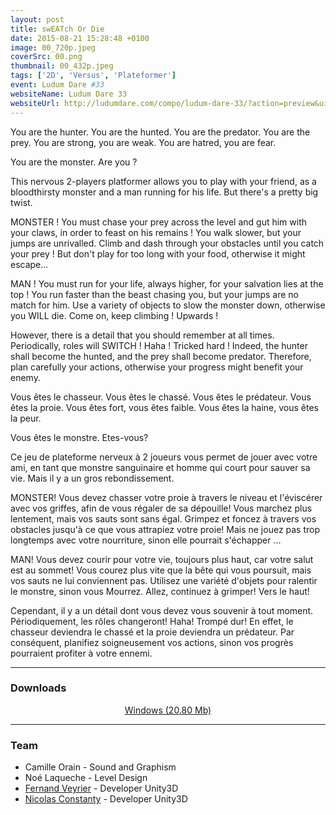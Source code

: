 ```yaml
---
layout: post
title: swEATch Or Die
date: 2015-08-21 15:28:48 +0100
image: 00_720p.jpeg
coverSrc: 00.png
thumbnail: 00_432p.jpeg
tags: ['2D', 'Versus', 'Plateformer']
event: Ludum Dare #33
websiteName: Ludum Dare 33
websiteUrl: http://ludumdare.com/compo/ludum-dare-33/?action=preview&uid=56369
---
```

You are the hunter. You are the hunted.
You are the predator. You are the prey.
You are strong, you are weak. You are hatred, you are fear.

You are the monster. Are you ?

This nervous 2-players platformer allows you to play with your friend, as a bloodthirsty monster and a man running for his life. But there's a pretty big twist.

MONSTER ! You must chase your prey across the level and gut him with your claws, in order to feast on his remains ! You walk slower, but your jumps are unrivalled. Climb and dash through your obstacles until you catch your prey ! But don't play for too long with your food, otherwise it might escape...

MAN ! You must run for your life, always higher, for your salvation lies at the top ! You run faster than the beast chasing you, but your jumps are no match for him. Use a variety of objects to slow the monster down, otherwise you WILL die. Come on, keep climbing ! Upwards !

However, there is a detail that you should remember at all times. Periodically, roles will SWITCH ! Haha ! Tricked hard !
Indeed, the hunter shall become the hunted, and the prey shall become predator. Therefore, plan carefully your actions, otherwise your progress might benefit your enemy.

Vous êtes le chasseur. Vous êtes le chassé.
Vous êtes le prédateur. Vous êtes la proie.
Vous êtes fort, vous êtes faible. Vous êtes la haine, vous êtes la peur.

Vous êtes le monstre. Etes-vous?

Ce jeu de plateforme nerveux à 2 joueurs vous permet de jouer avec votre ami, en tant que monstre sanguinaire et homme qui court pour sauver sa vie. Mais il y a un gros rebondissement.

MONSTER! Vous devez chasser votre proie à travers le niveau et l'éviscérer avec vos griffes, afin de vous régaler de sa dépouille! Vous marchez plus lentement, mais vos sauts sont sans égal. Grimpez et foncez à travers vos obstacles jusqu'à ce que vous attrapiez votre proie! Mais ne jouez pas trop longtemps avec votre nourriture, sinon elle pourrait s'échapper ...

MAN! Vous devez courir pour votre vie, toujours plus haut, car votre salut est au sommet! Vous courez plus vite que la bête qui vous poursuit, mais vos sauts ne lui conviennent pas. Utilisez une variété d'objets pour ralentir le monstre, sinon vous Mourrez. Allez, continuez à grimper! Vers le haut!

Cependant, il y a un détail dont vous devez vous souvenir à tout moment. Périodiquement, les rôles changeront! Haha! Trompé dur!
En effet, le chasseur deviendra le chassé et la proie deviendra un prédateur. Par conséquent, planifiez soigneusement vos actions, sinon vos progrès pourraient profiter à votre ennemi.

***

### Downloads
<p style="text-align: center;margin: 0;"><a href="">Windows (20.80 Mb)</a></p>

***

### Team
* Camille Orain - Sound and Graphism
* Noé Laqueche - Level Design
* [Fernand Veyrier](https://www.linkedin.com/in/fernand-veyrier-26372596/) - Developer Unity3D
* [Nicolas Constanty](https://fr.linkedin.com/in/nicolas-constanty-653232113) - Developer Unity3D
